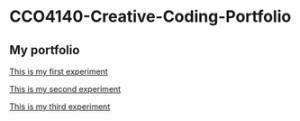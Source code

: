 # CCO4140-Creative-Coding-Portfolio

## My portfolio

[This is my first experiment](Experiment1.md)

[This is my second experiment](Experiment2.md)

[This is my third experiment](Experiment3.md)


